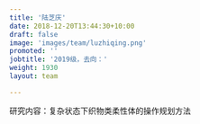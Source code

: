 ```yaml
---
title: '陆芝庆'
date: 2018-12-20T13:44:30+10:00
draft: false
image: 'images/team/luzhiqing.png'
promoted: ''
jobtitle: '2019级，去向：'
weight: 1930
layout: team

---
```

研究内容：复杂状态下织物类柔性体的操作规划方法
